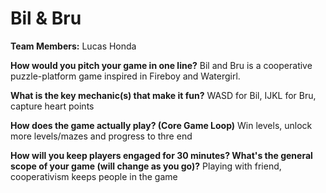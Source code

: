 # Bil & Bru

**Team Members:** Lucas Honda

**How would you pitch your game in one line?**
Bil and Bru is a cooperative puzzle-platform game inspired in Fireboy and Watergirl.

**What is the key mechanic(s) that make it fun?**
WASD for Bil, IJKL for Bru, capture heart points

**How does the game actually play? (Core Game Loop)**
Win levels, unlock more levels/mazes and progress to thre end

**How will you keep players engaged for 30 minutes? What's the general scope of your game (will change as you go)?**
Playing with friend, cooperativism keeps people in the game